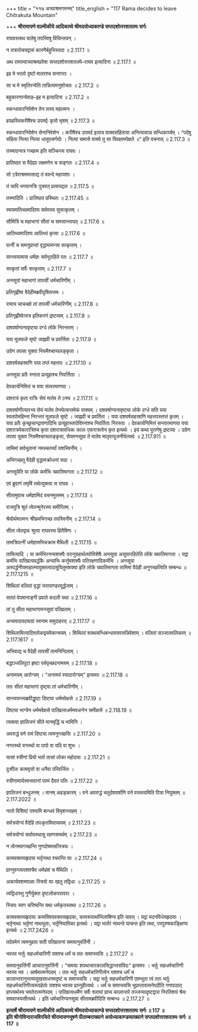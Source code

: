 +++
title = "११७ अत्र्याश्रमगमनम्"
title_english = "117 Rama decides to leave Chitrakuta Mountain"

+++
**श्रीरामायणे वाल्मीकीये आदिकाव्ये श्रीमदयोध्याकाण्डे सप्तदशोत्तरशततमः सर्गः**

राघवस्त्वथ यातेषु तपस्विषु विचिन्तयन् ।

न तत्रारोचयद्वासं कारणैर्बहुभिस्तदा ॥ 2.117.1 ॥

अथ रामस्यात्र्याश्रमप्रवेशः सप्तदशोत्तरशततमे–राघव इत्यादिना ॥ 2.117.1 ॥

इह मे भरतो दृष्टो मातरश्च सनागराः ।

सा च मे स्मृतिरन्वेति तान्नित्यमनुशोचतः ॥ 2.117.2 ॥

बहुकारणान्येवाह–इह म इत्यादिना ॥ 2.117.2 ॥

स्कन्धावारनिवेशेन तेन तस्य महात्मनः ।

हयहस्तिकरीषैश्च उपमर्द्दः कृतो भृशम् ॥ 2.117.3 ॥

स्कन्धावारनिवेशेन सेनानिवेशेन । करीषैश्च उपमर्द इत्यत्र वाक्यसंहिताया अनित्यत्वान्न सन्धिकार्य्यम् । “पदेषु संहिता नित्या नित्या धातूपसर्गयोः । नित्या समासे वाक्ये तु सा विवक्षामपेक्षते ॥” इति वचनात् ॥ 2.117.3 ॥

तस्मादन्यत्र गच्छाम इति सञ्चिन्त्य राघवः ।

प्रातिष्ठत स वैदेह्या लक्ष्मणेन च सङ्गतः ॥ 2.117.4 ॥

सो ऽत्रेराश्रममासाद्य तं ववन्दे महायशाः ।

तं चापि भगवानत्रिः पुत्रवत् प्रत्यपद्यत ॥ 2.117.5 ॥

तस्मादिति । प्रातिष्ठत प्रस्थितः ॥ 2.117.45 ॥

स्वयमातिथ्यमादिश्य सर्वमस्य सुसत्कृतम् ।

सौमित्रिं च महाभागां सीतां च समसान्त्वयत् ॥ 2.117.6 ॥

आतिथ्यमादिश्य आतिथ्यं कृत्वा ॥ 2.117.6 ॥

पत्नीं च समनुप्राप्तां वृद्धामामन्त्र्य सत्कृताम् ।

सान्त्वयामास धर्मज्ञः सर्वभूतहिते रतः ॥ 2.117.7 ॥

सत्कृतां सर्वैः सत्कृताम् ॥ 2.117.7 ॥

अनसूयां महाभागां तापसीं धर्मचारिणीम् ।

प्रतिगृह्णीष्व वैदेहीमब्रवीदृषिसत्तमः ।

रामाय चाचचक्षे तां तापसीं धर्मचारिणीम् ॥ 2.117.8 ॥

प्रतिगृह्णीष्वेत्यत्र इतिकरणं द्रष्टव्यम् ॥ 2.117.8 ॥

दशवर्षाण्यनावृष्ट्या दग्धे लोके निरन्तरम् ।

यया मूलफले सृष्टे जाह्नवी च प्रवर्त्तिता ॥ 2.117.9 ॥

उग्रेण तपसा युक्ता नियमैश्चाप्यलङ्कृता ।

दशवर्षसहस्राणि यया तप्तं महत्तपः ॥ 2.117.10 ॥

अनसूया व्रतैः स्नाता प्रत्यूहाश्च निवर्त्तिताः ।

देवकार्यनिमित्तं च यया संत्वरमाणया ।

दशरात्रं कृता रात्रिः सेयं मातेव ते ऽनघ ॥ 2.117.11 ॥

दशवर्षाणीत्यारभ्य सेयं मातेव तेनघेत्यन्तमेकं वाक्यम् । दशवर्षाण्यनावृष्ट्या लोके दग्धे सति यया स्वतपोमहिम्ना निरन्तरं मूलफले सृष्टे । जाह्नवी च प्रवर्तिता । यया दशवर्षसहस्राणि महत्तपस्तप्तं कृतम् । यया व्रतैः कृच्छ्रचान्द्रायणादिभिः प्रत्यूहास्तपोविघ्नाश्च निवर्तिताः निरस्ताः । देवकार्यनिमित्तं सन्त्वरमाणया यया दशरात्रमेकारात्रिश्च कृता दशरात्रावधिकः कालः एकरात्रत्वेन कृत इत्यर्थः । इयं कथा पुराणेषु द्रष्टव्या । उग्रेण तपसा युक्ता नियमैश्चाप्यलङ्कृता, सेयमनसूया ते मातेव मातृवत्पूजनीयेत्यर्थः ॥ 2.117.911 ॥

तामिमां सर्वभूतानां नमस्कार्य्यां यशस्विनीम् ।

अभिगच्छतु वैदेही वृद्धामक्रोधनां सदा ।

अनसूयेति या लोके कर्मभिः ख्यातिमागता ॥ 2.117.12 ॥

एवं ब्रुवाणं तमृषिं तथेत्युक्त्वा स राघवः ।

सीतामुवाच धर्मज्ञामिदं वचनमुत्तमम् ॥ 2.117.13 ॥

राजपुत्रि श्रुतं त्वेतन्मुनेरस्य समीरितम् ।

श्रेयोर्थमात्मनः श्रीघ्रमभिगच्छ तपस्विनीम् ॥ 2.117.14 ॥

सीता त्वेतद्वचः श्रुत्वा राघवस्य हितैषिणः ।

तामत्रिपत्नीं धर्मज्ञामभिचक्राम मैथिली ॥ 2.117.15 ॥

तामित्यादि । या कर्मभिरनन्यशक्यैः परानुग्रहार्थतपोविशेषैः अनसूया असूयारहितेति लोके ख्यातिमागता । यद्वा कर्मभिः पातिव्रत्यवर्द्धकैः अन्याभिः कर्त्तुमशक्यैः पतिरक्षणादिकर्मभिः । अनसूया अस्पर्द्धनीयमाहात्म्ययुक्तत्वादसूयितुमशक्या इति लोके ख्यातिमागता तामिमां वैदेही अनुगच्छत्विति सम्बन्धः ॥ 2.117.1215 ॥

शिथिलां वलितां वृद्धां जरापाण्डरमूर्द्धजाम् ।

सततं वेपमानाङ्गी प्रवाते कदली यथा ॥ 2.117.16 ॥

तां तु सीता महाभागामनसूयां पतिव्रताम् ।

अभ्यवादयदव्यग्रा स्वनाम समुदाहरत् ॥ 2.117.17 ॥

शिथिलामित्यादिश्लोकद्वयमेकान्वयम् । शिथिलां श्लथसन्धिबन्धावयवसन्निवेशाम् । वलितां सञ्जातवलिकाम् ॥ 2.117.1617 ॥

अभिवाद्य च वैदेही तापसीं तामनिन्दिताम् ।

बद्धाञ्जलिपुटा हृष्टा पर्यपृच्छदनामयम् ॥ 2.117.18 ॥

अनामयम् आरोग्यम् । “अनामयं स्यादारोग्यम्” इत्यमरः ॥ 2.117.18 ॥

ततः सीतां महाभागां दृष्ट्वा तां धर्मचारिणीम् ।

सान्त्वयन्त्यब्रवीद्धृष्टा दिष्ट्या धर्ममवेक्षसे ॥ 2.117.19 ॥

दिष्ट्या भाग्येन धर्ममवेक्षसे पातिव्रत्यधर्ममवधानेन समीक्षसे ॥ 2.118.19 ॥

त्यक्त्वा ज्ञातिजनं सीते मानमृद्धिं च भामिनि ।

अवरुद्धं वने रामं दिष्ट्या त्वमनुगच्छसि ॥ 2.117.20 ॥

नगरस्थो वनस्थो वा पापो वा यदि वा शुभः ।

यासां स्त्रीणां प्रियो भर्ता तासां लोका महोदयाः ॥ 2.117.21 ॥

दुःशीलः कामवृत्तो वा धनैवा परिवर्जितः ।

स्त्रीणामार्यस्वभावानां परमं दैवतं पतिः ॥ 2.117.22 ॥

ज्ञातिजनं बन्धुजनम् । मानम् अहङ्कारम् । वने अवरुद्धं चतुर्दशवर्षाणि वने वस्तव्यमिति पित्रा नियुक्तम् ॥ 2.117.2022 ॥

नातो विशिष्टं पश्यामि बान्धवं विमृशन्त्यहम् ।

सर्वत्रयोग्यं वैदेहि तपःकृतमिवाव्ययम् ॥ 2.117.23 ॥

सर्वत्रयोग्यं सर्वावस्थासु रक्षणसमर्थम् ॥ 2.117.23 ॥

न त्वेनमवगच्छन्ति गुणदोषमसत्स्त्रियः ।

कामवक्तव्यहृदया भर्तृनाथा श्चरन्ति याः ॥ 2.117.24 ॥

प्राप्नुवन्त्ययशश्चैव धर्मभ्रंशं च मैथिलि ।

अकार्यवशमापन्नाः स्त्रियो याः खलु तद्विधाः ॥ 2.117.25 ॥

त्वद्विधास्तु गुणैर्युक्ता दृष्टलोकपरावराः ।

स्त्रियः स्वग चरिष्यन्ति यथा धर्मकृतस्तथा ॥ 2.117.26 ॥

कामवक्तव्यहृदयाः कामविषयवक्तव्यहृदयाः, कामरूपार्थाभिलाषिण्य इति यावत् । यद्वा मदनविधेयहृदयाः ।  
भर्तृनाथाः भर्तृ़णां नाथभूताः, भर्तृनियामिका इत्यर्थः । यद्वा भर्तारं नाथन्ते याचन्त इति तथा, परपुरुषकाङ्क्षिण्य इत्यर्थः ॥ 2.117.2426 ॥

तदेवमेनं त्वमनुव्रता सती पतिव्रतानां समयानुवर्तिनी ।

भवस्व भर्त्तुः सहधर्मचारिणी यशश्च धर्मं च ततः समाप्स्यसि ॥ 2.117.27 ॥

समयानुवर्त्तिनीं आचारानुवर्त्तिनी । “समयाः शपथाचारकालसिद्धान्तसंविदः” इत्यमरः । भर्तुः सहधर्मचारिणी भवस्व भव । आर्षमात्मनेपदम् । ततः भर्तुः सहधर्मचारिणीत्वेन यशश्च धर्मं च कालान्तरानुभाव्यसुखसाधनमदृष्टं च समाप्स्यसि । यद्वा भर्तुः सहधर्मचारिणी एवम्भूता त्वं ततः भर्तुः सहधर्मचारिणीत्वरूपहेतोः यशश्च भवस्व प्राप्नुहीत्यर्थः । धर्मं च समाप्स्यसि भूप्राप्तावत्मनेपदीति गणपाठात् प्राप्त्यर्थस्य भवतेरात्मनेपदम् । पातिव्रत्यधर्मेण सर्वैः श्लाघां प्राप्य कालान्तरे तज्जन्यादृष्टद्वारा निरतिशयं श्रेयः समवाप्स्यसीत्यर्थः । इति धर्मचारिण्यनसूया सीतामब्रवीदिति सम्बन्धः ॥ 2.117.27 ॥

**इत्यार्षे श्रीरामायणे वाल्मीकीये आदिकाव्ये श्रीमदयोध्याकाण्डे सप्तदशोत्तरशततमः सर्गः ॥ 117 ॥  
इति श्रीगोविन्दराजविरचिते श्रीरामायणभूषणे पीताम्बराख्याने अयोध्याकाण्डव्याख्याने सप्तदशोत्तरशततमः सर्गः ॥ 117 ॥**
